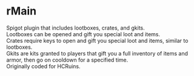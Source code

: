 # rMain
Spigot plugin that includes lootboxes, crates, and gkits.<br/>
Lootboxes can be opened and gift you special loot and items.<br/>
Crates require keys to open and gift you special loot and items, similar to lootboxes.<br/>
Gkits are kits granted to players that gift you a full inventory of items and armor, then go on cooldown for a specified time.<br/> 
Originally coded for HCRuins.